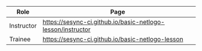Role | Page
---|---
Instructor | https://sesync-ci.github.io/basic-netlogo-lesson/instructor
Trainee | https://sesync-ci.github.io/basic-netlogo-lesson
